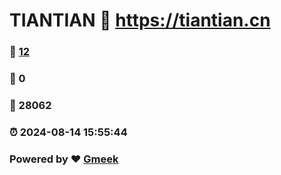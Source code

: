 # TIANTIAN :link: https://tiantian.cn 
### :page_facing_up: [12](https://tiantian.cn/tag.html) 
### :speech_balloon: 0 
### :hibiscus: 28062 
### :alarm_clock: 2024-08-14 15:55:44 
### Powered by :heart: [Gmeek](https://github.com/Meekdai/Gmeek)
